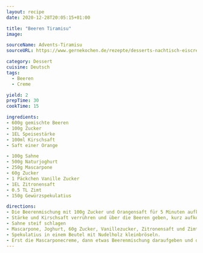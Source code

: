```yaml
---
layout: recipe
date: 2020-12-28T20:05:15+01:00

title: "Beeren Tiramisu"
image: 

sourceName: Advents-Tiramisu
sourceURL: https://www.gernekochen.de/rezepte/desserts-nachtisch-eiscreme/advents-tiramisu-weihnachtlicher-nachtisch/

category: Dessert
cuisine: Deutsch
tags:
  - Beeren
  - Creme

yield: 2
prepTime: 30
cookTime: 15

ingredients:
- 600g gemischte Beeren
- 100g Zucker
- 1EL Speisestärke
- 100ml Kirschsaft
- Saft einer Orange

- 100g Sahne
- 500g Naturjoghurt
- 250g Mascarpone
- 60g Zucker
- 1 Päckchen Vanille Zucker
- 1EL Zitronensaft
- 0.5 TL Zimt
- 150g Gewürzspekulatius

directions:
- Die Beerenmischung mit 100g Zucker und Orangensaft für 5 Minuten aufkochen
- Stärke und Kirschsaft verrühren und über die Beeren geben, kurz aufkochen lassen, und abkühlen lassen
- Sahne steif schlagen
- Mascarpone, Joghurt, 60g Zucker, Vanillezucker, Zitronensaft und Zimt glatt rühren. Die Sahne unterheben.
- Spekulatius in einem Beutel mit Nudelholz kleinbröseln.
- Erst die Mascarponecreme, dann etwas Beerenmischung daraufgeben und die Spekulatiusbrösel darüberstreuen. Wiederholen bis gewünschte Füllmenge erreicht ist.
---
```

